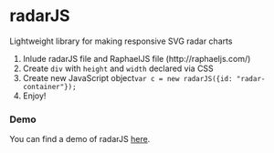 # radarJS
Lightweight library for making responsive SVG radar charts

<ol>
<li> Inlude radarJS file and RaphaelJS file (http://raphaeljs.com/)</li>
<li> Create <code>div</code> with <code>height</code> and <code>width</code> declared via CSS</li>
<li>Create new JavaScript object<code>var c = new radarJS({id: "radar-container"});</code></li>
<li>Enjoy!</li>
</ol>

### Demo
You can find a demo of radarJS [here](http://olliedavies.co.uk/radar/).
